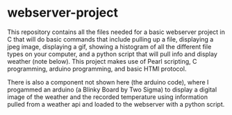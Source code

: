 # webserver-project

This repository contains all the files needed for a basic webserver project in C that will do basic commands that include pulling up a file, displaying a jpeg image, displaying a gif, showing a histogram of all the different file types on your computer, and a python script that will pull info and display weather (note below). This project makes use of Pearl scripting, C programming, arduino programming, and basic HTMl protocol. 

There is also a component not shown here (the arduino code), where I progammed an arduino (a Blinky Board by Two Sigma) to display a digital image of the weather and the recorded temperature using information pulled from a weather api and loaded to the webserver with a python script. 
